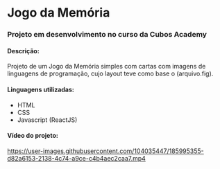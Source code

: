 # Jogo da Memória

### Projeto em desenvolvimento no curso da Cubos Academy

#### Descrição:
Projeto de um Jogo da Memória simples com cartas com imagens de linguagens de programação, cujo layout teve como base o (arquivo.fig).

#### Linguagens utilizadas:
- HTML
- CSS
- Javascript (ReactJS)

#### Vídeo do projeto:

https://user-images.githubusercontent.com/104035447/185995355-d82a6153-2138-4c74-a9ce-c4b4aec2caa7.mp4

